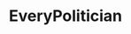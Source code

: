 ---
schema: default
title: EveryPolitician
description: Dedicated to listing every politician in the world in a structured way.
logo: 'http://everypolitician.org/images/avatar.png'
---
